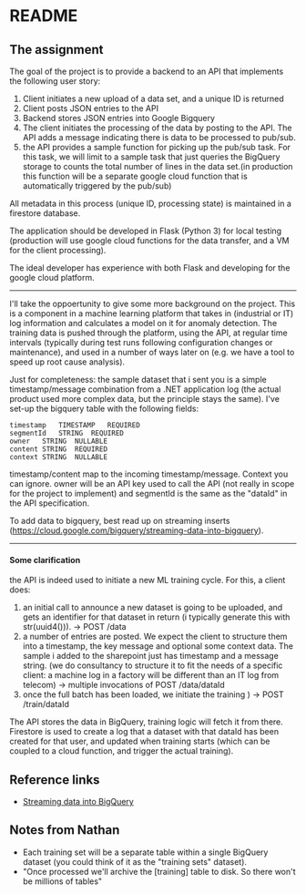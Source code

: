 # README

## The assignment

The goal of the project is to provide a backend to an API that implements the following user story:


1. Client initiates a new upload of a data set, and a unique ID is returned
1. Client posts JSON entries to the API
1. Backend stores JSON entries into Google Bigquery
1. The client initiates the processing of the data by posting to the API. The API adds a message indicating there is data to be processed to pub/sub.
1. the API provides a sample function for picking up the pub/sub task. For this task, we will limit to a sample task that just queries the BigQuery storage to counts the total number of lines in the data set.(in production this function will be a separate google cloud function that is automatically triggered by the pub/sub)

All metadata in this process (unique ID, processing state) is maintained in a firestore database.

The application should be developed in Flask (Python 3) for local testing (production will use google cloud functions for the data transfer, and a VM for the client processing).

The ideal developer has experience with both Flask and developing for the google cloud platform.

---

I'll take the oppoertunity to give some more background on the project. This is a component in a machine learning platform that takes in (industrial or IT) log information and calculates a model on it for anomaly detection. The training data is pushed through the platform, using the API, at regular time intervals (typically during test runs following configuration changes or maintenance), and used in a number of ways later on (e.g. we have a tool to speed up root cause analysis).

Just for completeness: the sample dataset that i sent you is a simple timestamp/message combination from a .NET application log (the actual product used more complex data, but the principle stays the same). I've set-up the bigquery table with the following fields:

```
timestamp	TIMESTAMP	REQUIRED	
segmentId	STRING	REQUIRED	
owner	STRING	NULLABLE	
content	STRING	REQUIRED	
context	STRING	NULLABLE
```
timestamp/content map to the incoming timestamp/message. Context you can ignore. owner will be an API key used to call the API (not really in scope for the project to implement) and segmentId is the same as the "dataId" in the API specification.

To add data to bigquery, best read up on streaming inserts (https://cloud.google.com/bigquery/streaming-data-into-bigquery).

---

#### Some clarification

the API is indeed used to initiate a new ML training cycle. For this, a client does:

1. an initial call to announce a new dataset is going to be uploaded, and gets an identifier for that dataset in return (i typically generate this with str(uuid4())). -> POST /data
1. a number of entries are posted. We expect the client to structure them into a timestamp, the key message and optional some context data. The sample i added to the sharepoint just has timestamp and a message string. (we do consultancy to structure it to fit the needs of a specific client: a machine log in a factory will be different than an IT log from telecom) -> multiple invocations of POST /data/dataId
1. once the full batch has been loaded, we initiate the training ) -> POST /train/dataId

The API stores the data in BigQuery, training logic will fetch it from there. Firestore is used to create a log that a dataset with that dataId has been created for that user, and updated when training starts (which can be coupled to a cloud function, and trigger the actual training).

## Reference links
- [Streaming data into BigQuery](https://cloud.google.com/bigquery/streaming-data-into-bigquery)

## Notes from Nathan

- Each training set will be a separate table within a single BigQuery dataset (you could think of
it as the "training sets" dataset).
- "Once processed we'll archive the [training] table to disk. So there won't be millions of tables"